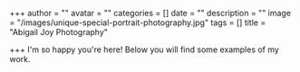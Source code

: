 +++
author = ""
avatar = ""
categories = []
date = ""
description = ""
image = "/images/unique-special-portrait-photography.jpg"
tags = []
title = "Abigail Joy Photography"

+++
I'm so happy you're here!  Below you will find some examples of my work.
